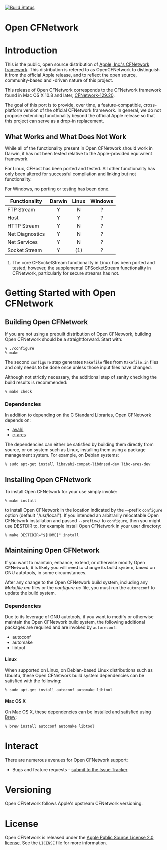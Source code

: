 [![Build Status][opencfnetwork-github-action-svg]][opencfnetwork-github-action]

[opencfnetwork-github]: https://github.com/gerickson/opencfnetwork
[opencfnetwork-github-action]: https://github.com/gerickson/opencfnetwork/actions?query=workflow%3ABuild+branch%3Amain+event%3Apush
[opencfnetwork-github-action-svg]: https://github.com/gerickson/opencfnetwork/actions/workflows/build.yml/badge.svg?branch=main&event=push

Open CFNetwork
==============

# Introduction

This is the public, open source distribution of [Apple, Inc.'s
CFNetwork framework](https://opensource.apple.com/source/CFNetwork/).
This distribution is refered to as OpenCFNetwork to distinguish it
from the official Apple release, and to reflect the open source,
community-based and -driven nature of this project.


This release of Open CFNetwork corresponds to the CFNetwork
framework found in Mac OS X 10.8 and later,
[CFNetwork-129.20](https://opensource.apple.com/source/CFNetwork/CFNetwork-129.20/).

The goal of this port is to provide, over time, a feature-compatible, cross-
platform version of the official CFNetwork framework. In general,
we do not propose extending functionality beyond the official Apple
release so that this project can serve as a drop-in replacement.

## What Works and What Does Not Work

While all of the functionality present in Open CFNetwork should work in Darwin, it has
not been tested relative to the Apple-provided equivalent framework.

For Linux, CFHost has been ported and tested. All other functionality has only been
altered for successful compilation and linking but not functionality.

For Windows, no porting or testing has been done.

| Functionality   | Darwin | Linux | Windows |
| --------------- | :----: | :---: | :-----: |
| FTP Stream      |   Y    |   N   |    ?    |
| Host            |   Y    |   Y   |    ?    |
| HTTP Stream     |   Y    |   N   |    ?    |
| Net Diagnostics |   Y    |   N   |    ?    |
| Net Services    |   Y    |   N   |    ?    |
| Socket Stream   |   Y    |  (1)  |    ?    |

1. The core CFSocketStream functionality in Linux has been ported and tested; however,
   the supplemental CFSocketStream functionality in CFNetwork, particularly for secure
   streams has not.

# Getting Started with Open CFNetwork

## Building Open CFNetwork

If you are not using a prebuilt distribution of Open CFNetwork,
building Open CFNetwork should be a straightforward. Start with:

    % ./configure
    % make

The second `configure` step generates `Makefile` files from
`Makefile.in` files and only needs to be done once unless those input
files have changed.

Although not strictly necessary, the additional step of sanity
checking the build results is recommended:

    % make check

### Dependencies

In addition to depending on the C Standard Libraries, Open CFNetwork
depends on:

* [avahi](https://www.avahi.org)
* [c-ares](https://c-ares.haxx.se)

The dependencies can either be satisfied by building them directly
from source, or on system such as Linux, installing them using a
package management system. For example, on Debian systems:

    % sudo apt-get install libavahi-compat-libdnssd-dev libc-ares-dev

## Installing Open CFNetwork

To install Open CFNetwork for your use simply invoke:

    % make install

to install Open CFNetwork in the location indicated by the --prefix
`configure` option (default "/usr/local"). If you intended an
arbitrarily relocatable Open CFNetwork installation and passed
`--prefix=/` to `configure`, then you might use DESTDIR to, for
example install Open CFNetwork in your user directory:

    % make DESTIDIR="${HOME}" install

## Maintaining Open CFNetwork

If you want to maintain, enhance, extend, or otherwise modify Open
CFNetwork, it is likely you will need to change its build system,
based on GNU autotools, in some circumstances.

After any change to the Open CFNetwork build system, including any
*Makefile.am* files or the *configure.ac* file, you must run the
`autoreconf` to update the build system.

### Dependencies

Due to its leverage of GNU autotools, if you want to modify or
otherwise maintain the Open CFNetwork build system, the following
additional packages are required and are invoked by `autoreconf`:

  * autoconf
  * automake
  * libtool

#### Linux

When supported on Linux, on Debian-based Linux distributions such as
Ubuntu, these Open CFNetwork build system dependencies can be satisfied
with the following:

    % sudo apt-get install autoconf automake libtool

#### Mac OS X

On Mac OS X, these dependencies can be installed and satisfied using
[Brew](https://brew.sh/):

    % brew install autoconf automake libtool

# Interact

There are numerous avenues for Open CFNetwork support:

  * Bugs and feature requests - [submit to the Issue Tracker](https://github.com/gerickson/opencfnetwork/issues)

# Versioning

Open CFNetwork follows Apple's upstream CFNetwork versioning.

# License

Open CFNetwork is released under the [Apple Public Source License 2.0 license](https://opensource.org/licenses/APSL-2.0).
See the `LICENSE` file for more information.

